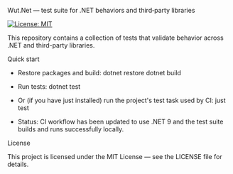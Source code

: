 Wut.Net — test suite for .NET behaviors and third‑party libraries

[![License: MIT](https://img.shields.io/badge/License-MIT-yellow.svg)](./LICENSE)

This repository contains a collection of tests that validate behavior across .NET and third-party libraries.

Quick start

- Restore packages and build:
  dotnet restore
  dotnet build

- Run tests:
  dotnet test

- Or (if you have just installed) run the project's test task used by CI:
  just test

- Status: CI workflow has been updated to use .NET 9 and the test suite builds and runs successfully locally.

License

This project is licensed under the MIT License — see the LICENSE file for details.
